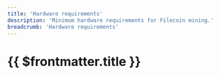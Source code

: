 ```yaml
---
title: 'Hardware requirements'
description: 'Minimum hardware requirements for Filecoin mining.'
breadcrumb: 'Hardware requirements'
---
```


# {{ $frontmatter.title }}

